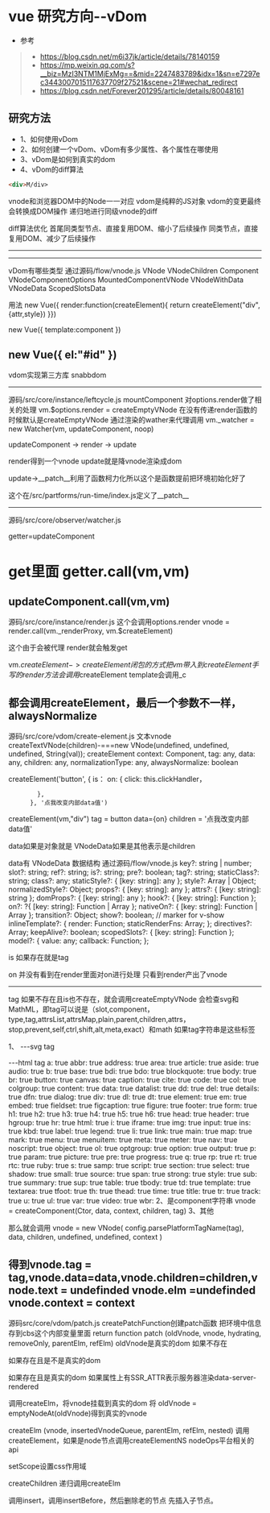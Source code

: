 # vue 研究方向--vDom

* 参考

> - https://blog.csdn.net/m6i37jk/article/details/78140159
> - https://mp.weixin.qq.com/s?__biz=MzI3NTM1MjExMg==&mid=2247483789&idx=1&sn=e7297ec3443007015117637709f27521&scene=21#wechat_redirect
> - https://blog.csdn.net/Forever201295/article/details/80048161


## 研究方法
* 1、如何使用vDom
* 2、如何创建一个vDom、vDom有多少属性、各个属性在哪使用
* 3、vDom是如何到真实的dom
* 4、vDom的diff算法

 ```html
<div>M/div>
```
vnode和浏览器DOM中的Node一一对应
vdom是纯粹的JS对象
vdom的变更最终会转换成DOM操作
递归地进行同级vnode的diff

diff算法优化
首尾同类型节点、直接复用DOM、缩小了后续操作
同类节点，直接复用DOM、减少了后续操作

---------------------------------------------

-----------------------------
vDom有哪些类型
通过源码/flow/vnode.js
VNode
VNodeChildren
Component
VNodeComponentOptions
MountedComponentVNode
VNodeWithData
VNodeData
ScopedSlotsData

用法
new Vue({
render:function(createElement){
return createElement("div",{attr,style})
}})

new Vue({
template:component
})

new Vue({
el:"#id"
})
-----------------------------------
vdom实现第三方库
snabbdom

-------------------------------------------------
源码/src/core/instance/leftcycle.js
mountComponent
对options.render做了相关的处理
vm.$options.render = createEmptyVNode 在没有传递render函数的时候默认是createEmptyVNode
 通过渲染的wather来代理调用
  vm._watcher = new Watcher(vm, updateComponent, noop)
  
  updateComponent -> render -> update
  
  render得到一个vnode
  update就是降vnode渲染成dom
  
  update->__patch__利用了函数柯力化所以这个是函数提前把环境初始化好了
  
  这个在/src/partforms/run-time/index.js定义了__patch__
  
  ----------------------------------------------
  源码/src/core/observer/watcher.js
  
  getter=updateComponent
  
  get里面
  getter.call(vm,vm)
  ==
  updateComponent.call(vm,vm)
----------------------------------------------
源码/src/core/instance/render.js
这个会调用options.render
vnode = render.call(vm._renderProxy, vm.$createElement)

这个由于会被代理
render就会触发get
      
vm.$createElement  ->createElement 闭包的方式把vm带入到createElement
手写的render方法会调用$createElement
template会调用_c

都会调用createElement，最后一个参数不一样，alwaysNormalize
----------------------------------------------------
源码/src/core/vdom/create-element.js
文本vnode
createTextVNode(children)-===new VNode(undefined, undefined, undefined, String(val));
createElement
  context: Component,
  tag: any,
  data: any,
  children: any,
  normalizationType: any,
  alwaysNormalize: boolean
  
  
   createElement('button', {
                 is：
            on: {
              click: this.clickHandler，

            },
          }, '点我改变内部data值')
          
createElement(vm,"div")
          tag = button
          data={on}
          children = '点我改变内部data值'
          
data如果是对象就是 VNodeData如果是其他表示是children

 data有 VNodeData 数据结构
 通过源码/flow/vnode.js
  key?: string | number;
  slot?: string;
  ref?: string;
  is?: string;
  pre?: boolean;
  tag?: string;
  staticClass?: string;
  class?: any;
  staticStyle?: { [key: string]: any };
  style?: Array<Object> | Object;
  normalizedStyle?: Object;
  props?: { [key: string]: any };
  attrs?: { [key: string]: string };
  domProps?: { [key: string]: any };
  hook?: { [key: string]: Function };
  on?: ?{ [key: string]: Function | Array<Function> };
  nativeOn?: { [key: string]: Function | Array<Function> };
  transition?: Object;
  show?: boolean; // marker for v-show
  inlineTemplate?: {
    render: Function;
    staticRenderFns: Array<Function>;
  };
  directives?: Array<VNodeDirective>;
  keepAlive?: boolean;
  scopedSlots?: { [key: string]: Function };
  model?: {
    value: any;
    callback: Function;
  };

is
如果存在就是tag

on
并没有看到在render里面对on进行处理
只看到render产出了vnode

  
  
  ---------------
  tag
  如果不存在且is也不存在，就会调用createEmptyVNode
  会检查svg和MathML，即tag可以说是（slot,component，type,tag,attrsList,attrsMap,plain,parent,children,attrs，stop,prevent,self,ctrl,shift,alt,meta,exact）和math
  如果tag字符串是这些标签
  
  1、
  ---svg tag
  
 ---html tag
a: true
abbr: true
address: true
area: true
article: true
aside: true
audio: true
b: true
base: true
bdi: true
bdo: true
blockquote: true
body: true
br: true
button: true
canvas: true
caption: true
cite: true
code: true
col: true
colgroup: true
content: true
data: true
datalist: true
dd: true
del: true
details: true
dfn: true
dialog: true
div: true
dl: true
dt: true
element: true
em: true
embed: true
fieldset: true
figcaption: true
figure: true
footer: true
form: true
h1: true
h2: true
h3: true
h4: true
h5: true
h6: true
head: true
header: true
hgroup: true
hr: true
html: true
i: true
iframe: true
img: true
input: true
ins: true
kbd: true
label: true
legend: true
li: true
link: true
main: true
map: true
mark: true
menu: true
menuitem: true
meta: true
meter: true
nav: true
noscript: true
object: true
ol: true
optgroup: true
option: true
output: true
p: true
param: true
picture: true
pre: true
progress: true
q: true
rp: true
rt: true
rtc: true
ruby: true
s: true
samp: true
script: true
section: true
select: true
shadow: true
small: true
source: true
span: true
strong: true
style: true
sub: true
summary: true
sup: true
table: true
tbody: true
td: true
template: true
textarea: true
tfoot: true
th: true
thead: true
time: true
title: true
tr: true
track: true
u: true
ul: true
var: true
video: true
wbr:
  2、是component字符串
       vnode = createComponent(Ctor, data, context, children, tag)
  3、其他
  
  那么就会调用
   vnode = new VNode(
        config.parsePlatformTagName(tag), data, children,
        undefined, undefined, context
      )
  
  得到vnode.tag = tag,vnode.data=data,vnode.children=children,vnode.text = undefinded vnode.elm =undefinded vnode.context = context
  -----------------------------------------------------------------------------------------------------------------------------------
  
  源码src/core/vdom/patch.js
createPatchFunction创建patch函数
把环境中信息存到cbs这个内部变量里面
  return function patch (oldVnode, vnode, hydrating, removeOnly, parentElm, refElm) 
  oldVnode是真实的dom
  如果不存在
  
  如果存在且是不是真实的dom
  
如果存在且是真实的dom
如果属性上有SSR_ATTR表示服务器渲染data-server-rendered


  调用createElm，将vnode挂载到真实的dom
  将 oldVnode = emptyNodeAt(oldVnode)得到真实的vnode
  
  createElm (vnode, insertedVnodeQueue, parentElm, refElm, nested) 
 调用createElement，如果是node节点调用createElementNS
 nodeOps平台相关的api
 
 setScope设置css作用域
 
 createChildren
 递归调用createElm
 
 调用insert，调用insertBefore，然后删除老的节点
 先插入子节点。
 

